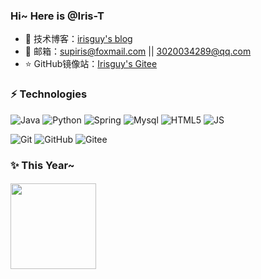 ### Hi~ Here is @Iris-T
- 🏡 技术博客：<a href="https://www.cnblogs.com/irispassionguy/" target="_blank">irisguy's blog</a>
- 💬 邮箱：supiris@foxmail.com || 3020034289@qq.com
- ⭐️ GitHub镜像站：<a href="https://gitee.com/runood_iris" target="_blank">Irisguy's Gitee</a>

### ⚡ Technologies  
![Java](https://img.shields.io/badge/-Java-FF6C01?style=flat-square&logo=Java&logoColor=1A446E)
![Python](https://img.shields.io/badge/-Python-FDE264?style=flat-square&logo=Python&logoColor=326C9C)
![Spring](https://img.shields.io/badge/-Spring-6CB252?style=flat-square&logo=Spring&logoColor=white)
![Mysql](https://img.shields.io/badge/-MySQL-D59D52?style=flat-square&logo=mysql&logoColor=066289)
![HTML5](https://img.shields.io/badge/-H5-6CB252?style=flat-square&logo=html5&logoColor=white)
![JS](https://img.shields.io/badge/-JS-FF6C01?style=flat-square&logo=JavaScript&logoColor=white)

![Git](https://img.shields.io/badge/-Git-black?style=flat-square&logo=git)
![GitHub](https://img.shields.io/badge/-GitHub-181717?style=flat-square&logo=github)
![Gitee](https://img.shields.io/badge/-Gitee-181717?style=flat-square&logo=gitee)

### ✨ This Year~
#### <img height="137px" src="https://github-readme-stats.vercel.app/api?username=Iris-T&show_icons=true&theme=vue&locale=cn" />
